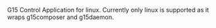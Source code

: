 G15 Control Application for linux. Currently only linux is supported as it wraps g15composer and g15daemon.